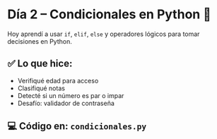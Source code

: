 # Día 2 – Condicionales en Python 🧠

Hoy aprendí a usar `if`, `elif`, `else` y operadores lógicos para tomar decisiones en Python.

## ✅ Lo que hice:
- Verifiqué edad para acceso
- Clasifiqué notas
- Detecté si un número es par o impar
- Desafío: validador de contraseña

## 💻 Código en: `condicionales.py`